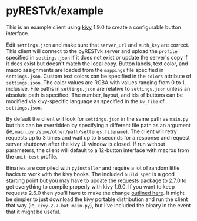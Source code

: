 # pyRESTvk/example

This is an example client using [kivy] 1.9.0 to create a configurable button interface. 

Edit `settings.json` and make sure that `server_url` and `auth_key` are correct. This client will connect to the pyRESTvk server and upload the `profile` specified in `settings.json` if it does not exist or update the server's copy if it does exist but doesn't match the local copy. Button labels, text color, and macro assignments are loaded from the `mappings` file specified in `settings.json`. Custom text colors can be specified in the `colors` attribute of `settings.json`. The color values are RGBA with values ranging from 0 to 1, inclusive. File paths in `settings.json` are relative to `settings.json` unless an absolute path is specified. The number, layout, and ids of buttons can be modified via kivy-specific language as specified in the `kv_file` of `settings.json`.

By default the client will look for `settings.json` in the same path as `main.py` but this can be overridden by specifying a different file path as an argument (ie, `main.py /some/other/path/settings.filename`). The client will retry requests up to 3 times and wait up to 5 seconds for a response and request server shutdown after the kivy UI window is closed. If run without parameters, the client will default to a 12-button interface with macros from the `unit-test` profile.

Binaries are compiled with `pyinstaller` and require a lot of random little hacks to work with the kivy hooks. The included `build.spec` is a good starting point but you may have to update the requests package to 2.7.0 to get everything to compile properly with kivy 1.9.0. If you want to keep requests 2.6.0 then you'll have to make the change [outlined here]. It might be simpler to just download the kivy portable distribution and run the client that way (ie, `kivy-2.7.bat main.py`), but I've included the binary in the event that it might be useful.


[kivy]: <http://kivy.org/>
[outlined here]: <https://github.com/sigmavirus24/requests/commit/1b5bfe681b4c0a987e97ae78b2034db7b7ce3d01>
